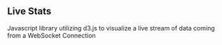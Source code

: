 Live Stats
------------

Javascript library utilizing d3.js to visualize a live stream of data coming from a WebSocket Connection
